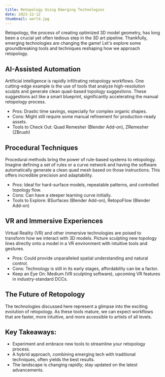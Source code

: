 ```yaml
---
title: Retopology Using Emerging Technologies
date: 2023-12-12
thumbnail: world.jpg
---
```

Retopology, the process of creating optimized 3D model geometry, has long been a crucial yet often tedious step in the 3D art pipeline. Thankfully, emerging technologies are changing the game! Let's explore some groundbreaking tools and techniques reshaping how we approach retopology.

## AI-Assisted Automation

Artificial intelligence is rapidly infiltrating retopology workflows. One cutting-edge example is the use of tools that analyze high-resolution sculpts and generate clean quad-based topology suggestions. These suggestions act like a smart blueprint, significantly accelerating the manual retopology process.

- Pros: Drastic time savings, especially for complex organic shapes.
- Cons: Might still require some manual refinement for production-ready assets.
- Tools to Check Out: Quad Remesher (Blender Add-on), ZRemesher (ZBrush)

## Procedural Techniques

Procedural methods bring the power of rule-based systems to retopology. Imagine defining a set of rules or a curve network and having the software automatically generate a clean quad mesh based on those instructions. This offers incredible precision and adaptability.

- Pros: Ideal for hard-surface models, repeatable patterns, and controlled topology flow.
- Cons: Can have a steeper learning curve initially.
- Tools to Explore: BSurfaces (Blender Add-on), RetopoFlow (Blender Add-on)

## VR and Immersive Experiences

Virtual Reality (VR) and other immersive technologies are poised to transform how we interact with 3D models.  Picture sculpting new topology lines directly onto a model in a VR environment with intuitive tools and gestures.

- Pros: Could provide unparalleled spatial understanding and natural control.
- Cons: Technology is still in its early stages, affordability can be a factor.
- Keep an Eye On: Medium (VR sculpting software), upcoming VR features in industry-standard DCCs.

## The Future of Retopology

The technologies discussed here represent a glimpse into the exciting evolution of retopology. As these tools mature, we can expect workflows that are faster, more intuitive, and more accessible to artists of all levels.

## Key Takeaways:

- Experiment and embrace new tools to streamline your retopology process.
- A hybrid approach, combining emerging tech with traditional techniques, often yields the best results.
- The landscape is changing rapidly; stay updated on the latest advancements.
